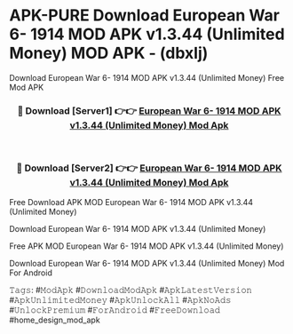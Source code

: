 # APK-PURE Download European War 6- 1914 MOD APK v1.3.44 (Unlimited Money) MOD APK - (dbxlj)
Download European War 6- 1914 MOD APK v1.3.44 (Unlimited Money) Free Mod APK

<div align="center">
<h3>🔴 Download [Server1] 👉👉 <a href="https://apk-comot.site?title=European_War_6-_1914_MOD_APK_v1.3.44_(Unlimited_Money)">European War 6- 1914 MOD APK v1.3.44 (Unlimited Money) Mod Apk</a></h3><br>

<h3>🔴 Download [Server2] 👉👉 <a href="https://apk-comot.site?title=European_War_6-_1914_MOD_APK_v1.3.44_(Unlimited_Money)">European War 6- 1914 MOD APK v1.3.44 (Unlimited Money) Mod Apk</a></h3>
</div>


Free Download APK MOD European War 6- 1914 MOD APK v1.3.44 (Unlimited Money)

Download European War 6- 1914 MOD APK v1.3.44 (Unlimited Money) 

Free APK MOD European War 6- 1914 MOD APK v1.3.44 (Unlimited Money) 

Download European War 6- 1914 MOD APK v1.3.44 (Unlimited Money) Mod For Android

𝚃𝚊𝚐𝚜: #𝙼𝚘𝚍𝙰𝚙𝚔 #𝙳𝚘𝚠𝚗𝚕𝚘𝚊𝚍𝙼𝚘𝚍𝙰𝚙𝚔 #𝙰𝚙𝚔𝙻𝚊𝚝𝚎𝚜𝚝𝚅𝚎𝚛𝚜𝚒𝚘𝚗 #𝙰𝚙𝚔𝚄𝚗𝚕𝚒𝚖𝚒𝚝𝚎𝚍𝙼𝚘𝚗𝚎𝚢 #𝙰𝚙𝚔𝚄𝚗𝚕𝚘𝚌𝚔𝙰𝚕𝚕 #𝙰𝚙𝚔𝙽𝚘𝙰𝚍𝚜 #𝚄𝚗𝚕𝚘𝚌𝚔𝙿𝚛𝚎𝚖𝚒𝚞𝚖 #𝙵𝚘𝚛𝙰𝚗𝚍𝚛𝚘𝚒𝚍 #𝙵𝚛𝚎𝚎𝙳𝚘𝚠𝚗𝚕𝚘𝚊𝚍 #home_design_mod_apk